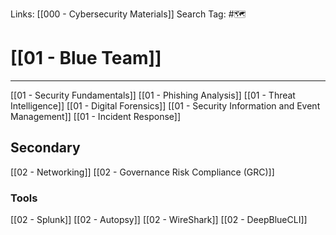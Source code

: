 Links: [[000 - Cybersecurity Materials]]
Search Tag: #🗺

# [[01 - Blue Team]]  
***

[[01 - Security Fundamentals]]
[[01 - Phishing Analysis]]
[[01 - Threat Intelligence]]
[[01 - Digital Forensics]]
[[01 - Security Information and Event Management]]
[[01 - Incident Response]]

## Secondary 

[[02 - Networking]]
[[02 - Governance Risk Compliance (GRC)]]

### Tools

[[02 - Splunk]]
[[02 - Autopsy]]
[[02 - WireShark]]
[[02 - DeepBlueCLI]]


